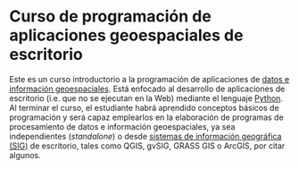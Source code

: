 # Curso de programación de aplicaciones geoespaciales de escritorio

Este es un curso introductorio a la programación de aplicaciones de [datos e información geoespaciales](https://es.wikipedia.org/wiki/Informaci%C3%B3n_geogr%C3%A1fica). Está enfocado al desarrollo de aplicaciones de escritorio (i.e. que no se ejecutan en la Web) mediante el lenguaje [Python](https://www.python.org). Al terminar el curso, el estudiante habrá aprendido conceptos básicos de programación y será capaz emplearlos en la elaboración de programas de procesamiento de datos e información geoespaciales, ya sea independientes (_standalone_) o desde [sistemas de información geográfica (SIG)](https://es.wikipedia.org/wiki/Sistema_de_informaci%C3%B3n_geogr%C3%A1fica) de escritorio, tales como QGIS, gvSIG, GRASS GIS o ArcGIS, por citar algunos.

